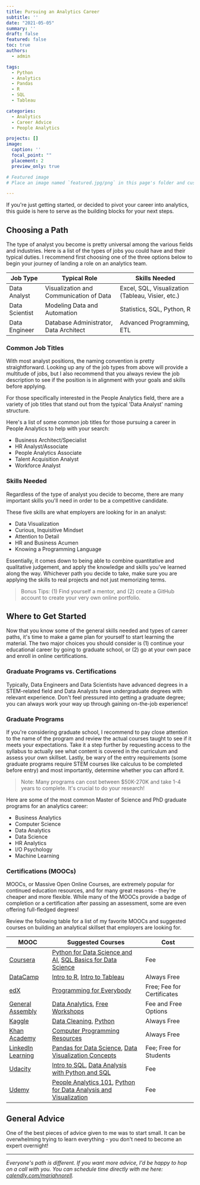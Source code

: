 ```yaml
---
title: Pursuing an Analytics Career
subtitle: ''
date: "2021-05-05"
summary: ''
draft: false
featured: false
toc: true
authors:
  - admin

tags:
  - Python
  - Analytics
  - Pandas
  - R
  - SQL
  - Tableau

categories:
  - Analytics
  - Career Advice
  - People Analytics

projects: []
image:
  caption: ''
  focal_point: ""
  placement: 2
  preview_only: true

# Featured image
# Place an image named `featured.jpg/png` in this page's folder and customize its options here.

---
```


If you're just getting started, or decided to pivot your career into analytics, this guide is here to serve as the building blocks for your next steps.

## Choosing a Path

The type of analyst you become is pretty universal among the various fields and industries. Here is a list of the types of jobs you could have and their typical duties. I recommend first choosing one of the three options below to begin your journey of landing a role on an analytics team.

| Job Type  | Typical Role | Skills Needed |
| ------------- | ------------- | ------------- |
| Data Analyst | Visualization and Communication of Data | Excel, SQL, Visualization (Tableau, Visier, etc.) |
| Data Scientist | Modeling Data and Automation | Statistics, SQL, Python, R |
| Data Engineer | Database Administrator, Data Architect | Advanced Programming, ETL |

### Common Job Titles

With most analyst positions, the naming convention is pretty straightforward. Looking up any of the job types from above will provide a multitude of jobs, but I also recommend that you always review the job description to see if the position is in alignment with your goals and skills before applying.

For those specifically interested in the People Analytics field, there are a variety of job titles that stand out from the typical 'Data Analyst' naming structure.

Here's a list of some common job titles for those pursuing a career in People Analytics to help with your search:

- Business Architect/Specialist
- HR Analyst/Associate
- People Analytics Associate
- Talent Acquisition Analyst
- Workforce Analyst

### Skills Needed

Regardless of the type of analyst you decide to become, there are many important skills you'll need in order to be a competitive candidate.

These five skills are what employers are looking for in an analyst:

- Data Visualization
- Curious, Inquisitive Mindset
- Attention to Detail
- HR and Business Acumen
- Knowing a Programming Language

Essentially, it comes down to being able to combine quantitative and qualitative judgement, and apply the knowledge and skills you’ve learned along the way. Whichever path you decide to take, make sure you are applying the skills to real projects and not just memorizing terms.

> Bonus Tips: (1) Find yourself a mentor, and (2) create a GitHub account to create your very own online portfolio.

## Where to Get Started

Now that you know some of the general skills needed and types of career paths, it's time to make a game plan for yourself to start learning the material. The two major choices you should consider is (1) continue your educational career by going to graduate school, or (2) go at your own pace and enroll in online certifications.

### Graduate Programs vs. Certifications

Typically, Data Engineers and Data Scientists have advanced degrees in a STEM-related field and Data Analysts have undergraduate degrees with relevant experience. Don't feel pressured into getting a graduate degree; you can always work your way up through gaining on-the-job experience!

### Graduate Programs

If you're considering graduate school, I recommend to pay close attention to the name of the program and review the actual courses taught to see if it meets your expectations. Take it a step further by requesting access to the syllabus to actually see what content is covered in the curriculum and assess your own skillset. Lastly, be wary of the entry requirements (some graduate programs require STEM courses like calculus to be completed before entry) and most importantly, determine whether you can afford it.

> Note: Many programs can cost between $50K-270K and take 1-4 years to complete. It's crucial to do your research!

Here are some of the most common Master of Science and PhD graduate programs for an analytics career:

- Business Analytics
- Computer Science
- Data Analytics
- Data Science
- HR Analytics
- I/O Psychology
- Machine Learning

### Certifications (MOOCs)

MOOCs, or Massive Open Online Courses, are extremely popular for continued education resources, and for many great reasons - they're cheaper and more flexible. While many of the MOOCs provide a badge of completion or a certification after passing an assessment, some are even offering full-fledged degrees!

Review the following table for a list of my favorite MOOCs and suggested courses on building an analytical skillset that employers are looking for.

| MOOC  | Suggested Courses | Cost |
| ------------- | ------------- | ------------- |
| [Coursera](https://www.coursera.org/) | [Python for Data Science and AI](https://www.coursera.org/learn/python-for-applied-data-science-ai), [SQL Basics for Data Science](https://www.coursera.org/specializations/learn-sql-basics-data-science) | Fee |
| [DataCamp](https://www.datacamp.com/) | [Intro to R](https://www.datacamp.com/courses/free-introduction-to-r), [Intro to Tableau](https://www.datacamp.com/courses/introduction-to-tableau) | Always Free |
| [edX](https://www.edx.org/) | [Programming for Everybody](https://www.edx.org/course/programming-for-everybody-getting-started-with-pyt) | Free; Fee for Certificates |
| [General Assembly](https://generalassemb.ly) | [Data Analytics](https://generalassemb.ly/education/data-analytics/), [Free Workshops](https://generalassemb.ly/education?dateType=any&event=true&format=classes-workshops&free=true&workshop=true) | Fee and Free Options |
| [Kaggle](https://www.kaggle.com/) | [Data Cleaning](https://www.kaggle.com/learn/data-cleaning), [Python](https://www.kaggle.com/learn/python) | Always Free |
| [Khan Academy](https://www.khanacademy.org) | [Computer Programming Resources](https://www.khanacademy.org/computing) | Always Free |
| [LinkedIn Learning](https://www.linkedin.com/learning/) | [Pandas for Data Science](https://www.linkedin.com/learning/pandas-for-data-science/welcome?u=2071660), [Data Visualization Concepts](https://www.linkedin.com/learning/paths/become-a-data-visualization-specialist-concepts?u=2071660) | Fee; Free for Students |
| [Udacity](https://www.udacity.com/) | [Intro to SQL](https://www.udacity.com/course/learn-sql--nd072), [Data Analysis with Python and SQL](https://www.udacity.com/course/data-analyst-nanodegree--nd002) | Fee |
| [Udemy](https://www.udemy.com/) | [People Analytics 101](https://www.udemy.com/course/peopleanalytics101/), [Python for Data Analysis and Visualization](https://www.udemy.com/course/learning-python-for-data-analysis-and-visualization/) | Fee |

## General Advice

One of the best pieces of advice given to me was to start small. It can be overwhelming trying to learn everything - you don't need to become an expert overnight!

---

*Everyone's path is different. If you want more advice, I'd be happy to hop on a call with you. You can schedule time directly with me here: [calendly.com/mariahnorell](https://calendly.com/mariahnorell).*
